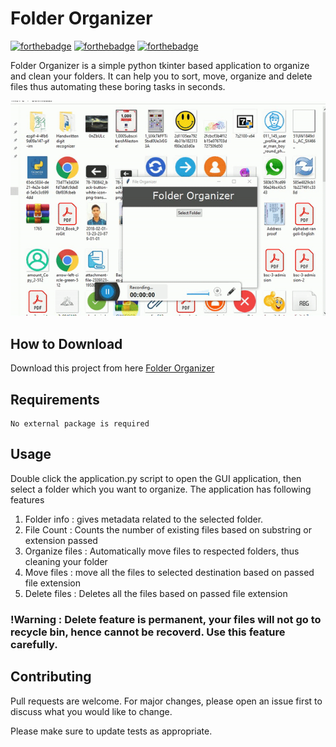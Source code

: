 # Folder Organizer

[![forthebadge](https://forthebadge.com/images/badges/check-it-out.svg)](https://forthebadge.com)
[![forthebadge](https://forthebadge.com/images/badges/built-with-swag.svg)](https://forthebadge.com)
[![forthebadge](https://forthebadge.com/images/badges/made-with-python.svg)](https://forthebadge.com)

Folder Organizer is a simple python tkinter based application to organize and clean your folders. It can help you to sort, move, organize and delete files thus automating these boring tasks in seconds.

![Alt text](app.gif?raw=true "Folder Organizer")

## How to Download

Download this project from here [Folder Organizer](https://downgit.github.io/#/home?url=https://github.com/pyGuru123/Automation-Tools-and-Utilities-Python/tree/main/Folder%20Organizer)

## Requirements

	No external package is required

## Usage

Double click the application.py script to open the GUI application, then select a folder which you want to organize. The application has following features
1. Folder info : gives metadata related to the selected folder.
2. File Count : Counts the number of existing files based on substring or extension passed
3. Organize files : Automatically move files to respected folders, thus cleaning your folder
4. Move files : move all the files to selected destination based on passed file extension
5. Delete files : Deletes all the files based on passed file extension

### !Warning : Delete feature is permanent, your files will not go to recycle bin, hence cannot be recoverd. Use this feature carefully.

## Contributing
Pull requests are welcome. For major changes, please open an issue first to discuss what you would like to change.

Please make sure to update tests as appropriate.